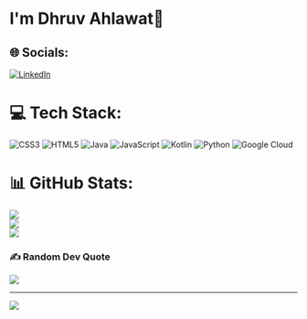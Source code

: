 # I'm Dhruv Ahlawat👋

## 🌐 Socials:
[![LinkedIn](https://img.shields.io/badge/LinkedIn-%230077B5.svg?logo=linkedin&logoColor=white)](https://www.linkedin.com/in/dhruv-ahlawat-237370294)

# 💻 Tech Stack:
![CSS3](https://img.shields.io/badge/css3-%231572B6.svg?style=flat&logo=css3&logoColor=white) ![HTML5](https://img.shields.io/badge/html5-%23E34F26.svg?style=flat&logo=html5&logoColor=white) ![Java](https://img.shields.io/badge/java-%23ED8B00.svg?style=flat&logo=openjdk&logoColor=white) ![JavaScript](https://img.shields.io/badge/javascript-%23323330.svg?style=flat&logo=javascript&logoColor=%23F7DF1E) ![Kotlin](https://img.shields.io/badge/kotlin-%237F52FF.svg?style=flat&logo=kotlin&logoColor=white) ![Python](https://img.shields.io/badge/python-3670A0?style=flat&logo=python&logoColor=ffdd54) ![Google Cloud](https://img.shields.io/badge/GoogleCloud-%234285F4.svg?style=flat&logo=google-cloud&logoColor=white)

# 📊 GitHub Stats:
![](https://github-readme-stats.vercel.app/api?username=Dhruv-bytes-000&theme=neon&hide_border=false&include_all_commits=true&count_private=true)<br/>
![](https://github-readme-streak-stats.herokuapp.com/?user=Dhruv-bytes-000&theme=neon&hide_border=false)<br/>
![](https://github-readme-stats.vercel.app/api/top-langs/?username=Dhruv-bytes-000&theme=neon&hide_border=false&include_all_commits=true&count_private=true&layout=compact)

### ✍️ Random Dev Quote
![](https://quotes-github-readme.vercel.app/api?type=horizontal&theme=radical)

---
[![](https://visitcount.itsvg.in/api?id=Dhruv-bytes-000&icon=5&color=6)](https://visitcount.itsvg.in)

<!-- Proudly created with GPRM ( https://gprm.itsvg.in ) -->
